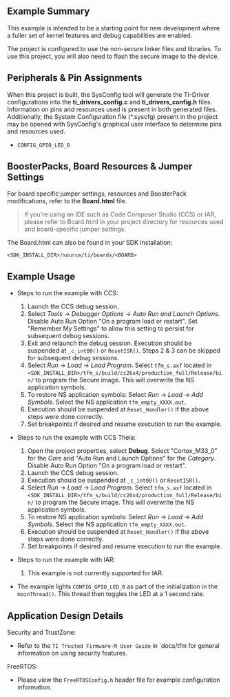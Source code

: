 ## Example Summary

This example is intended to be a starting point for new development where
a fuller set of kernel features and debug capabilities are enabled.

The project is configured to use the non-secure linker files and libraries.
To use this project, you will also need to flash the secure image to the
device.

## Peripherals & Pin Assignments

When this project is built, the SysConfig tool will generate the TI-Driver
configurations into the __ti_drivers_config.c__ and __ti_drivers_config.h__
files. Information on pins and resources used is present in both generated
files. Additionally, the System Configuration file (\*.syscfg) present in the
project may be opened with SysConfig's graphical user interface to determine
pins and resources used.

* `CONFIG_GPIO_LED_0`

## BoosterPacks, Board Resources & Jumper Settings

For board specific jumper settings, resources and BoosterPack modifications,
refer to the __Board.html__ file.

> If you're using an IDE such as Code Composer Studio (CCS) or IAR, please
refer to Board.html in your project directory for resources used and
board-specific jumper settings.

The Board.html can also be found in your SDK installation:

```text
<SDK_INSTALL_DIR>/source/ti/boards/<BOARD>
```

## Example Usage

* Steps to run the example with CCS:
  1. Launch the CCS debug session.
  2. Select *Tools* -> *Debugger Options* -> *Auto Run and Launch Options*.
   Disable Auto Run Option "On a program load or restart". Set "Remember My
   Settings" to allow this setting to persist for subsequent debug sessions.
  3. Exit and relaunch the debug session. Execution should be suspended at
   `_c_int00()` or `ResetISR()`. Steps 2 & 3 can be skipped for subsequent
   debug sessions.
  4. Select *Run* -> *Load* -> *Load Program*.  Select `tfm_s.axf` located in
   `<SDK_INSTALL_DIR>/tfm_s/build/cc26x4/production_full/Release/bin/` to
   program the Secure image.  This will overwrite the NS application symbols.
  5. To restore NS application symbols: Select *Run* -> *Load* -> *Add Symbols*.
   Select the NS application `tfm_empty_XXXX.out`.
  6. Execution should be suspended at `Reset_Handler()` if the above steps were
   done correctly.
  7. Set breakpoints if desired and resume execution to run the example.

* Steps to run the example with CCS Theia:
  1. Open the project properties, select __Debug__. Select "Cortex_M33_0" for the
   *Core* and "Auto Run and Launch Options" for the *Category*. Disable Auto Run
   Option "On a program load or restart".
  2. Launch the CCS debug session.
  3. Execution should be suspended at `_c_int00()` or `ResetISR()`.
  4. Select *Run* -> *Load* -> *Load Program*.  Select `tfm_s.axf` located in
   `<SDK_INSTALL_DIR>/tfm_s/build/cc26x4/production_full/Release/bin/` to
   program the Secure image.  This will overwrite the NS application symbols.
  5. To restore NS application symbols: Select *Run* -> *Load* -> *Add Symbols*.
   Select the NS application `tfm_empty_XXXX.out`.
  6. Execution should be suspended at `Reset_Handler()` if the above steps were
   done correctly.
  7. Set breakpoints if desired and resume execution to run the example.

* Steps to run the example with IAR:
  1. This example is not currently supported for IAR.

* The example lights `CONFIG_GPIO_LED_0` as part of the initialization in the
`mainThread()`. This thread then toggles the LED at a 1 second rate.

## Application Design Details

Security and TrustZone:

* Refer to the `TI Trusted Firmware-M User Guide` in `docs/tfm for
general information on using security features.

FreeRTOS:

* Please view the `FreeRTOSConfig.h` header file for example configuration
information.
